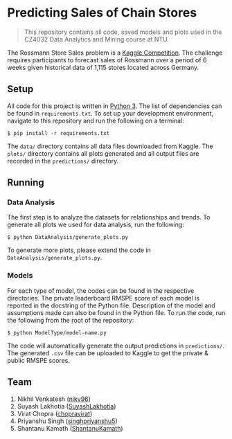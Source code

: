 # Predicting Sales of Chain Stores 

> This repository contains all code, saved models and plots used in the CZ4032 Data Analytics and Mining course at NTU.

The Rossmann Store Sales problem is a [Kaggle Competition](https://www.kaggle.com/c/rossmann-store-sales). The challenge requires participants to forecast sales of Rossmann over a period of 6 weeks given historical data of 1,115 stores located across Germany.

## Setup

All code for this project is written in [Python 3](https://www.python.org/downloads/). The list of dependencies can be found in `requirements.txt`. To set up your development environment, navigate to this repository and run the following on a terminal:

```
$ pip install -r requirements.txt
```

The `data/` directory contains all data files downloaded from Kaggle. The `plots/` directory contains all plots generated and all output files are recorded in the `predictions/` directory.

## Running

### Data Analysis

The first step is to analyze the datasets for relationships and trends. To generate all plots we used for data analysis, run the following:

```
$ python DataAnalysis/generate_plots.py
```

To generate more plots, please extend the code in `DataAnalysis/generate_plots.py`.

### Models

For each type of model, the codes can be found in the respective directories. The private leaderboard RMSPE score of each model is reported in the docstring of the Python file. Description of the model and assumptions made can also be found in the Python file. To run the code, run the following from the root of the repository:

```
$ python ModelType/model-name.py
```

The code will automatically generate the output predictions in `predictions/`. The generated `.csv` file can be uploaded to Kaggle to get the private & public RMSPE scores.

## Team

1. Nikhil Venkatesh ([nikv96](https://github.com/nikv96))
2. Suyash Lakhotia ([SuyashLakhotia](https://github.com/SuyashLakhotia))
3. Virat Chopra ([chopravirat](https://github.com/chopravirat))
4. Priyanshu Singh ([singhpriyanshu5](https://github.com/singhpriyanshu5))
5. Shantanu Kamath ([ShantanuKamath](https://github.com/ShantanuKamath))
